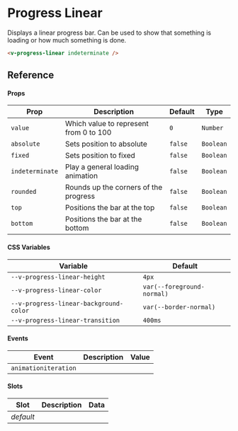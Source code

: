 # Progress Linear

Displays a linear progress bar. Can be used to show that something is loading or how much something is done.

```html
<v-progress-linear indeterminate />
```

## Reference

#### Props

| Prop            | Description                            | Default | Type      |
| --------------- | -------------------------------------- | ------- | --------- |
| `value`         | Which value to represent from 0 to 100 | `0`     | `Number`  |
| `absolute`      | Sets position to absolute              | `false` | `Boolean` |
| `fixed`         | Sets position to fixed                 | `false` | `Boolean` |
| `indeterminate` | Play a general loading animation       | `false` | `Boolean` |
| `rounded`       | Rounds up the corners of the progress  | `false` | `Boolean` |
| `top`           | Positions the bar at the top           | `false` | `Boolean` |
| `bottom`        | Positions the bar at the bottom        | `false` | `Boolean` |

#### CSS Variables

| Variable                               | Default                    |
| -------------------------------------- | -------------------------- |
| `--v-progress-linear-height`           | `4px`                      |
| `--v-progress-linear-color`            | `var(--foreground-normal)` |
| `--v-progress-linear-background-color` | `var(--border-normal)`     |
| `--v-progress-linear-transition`       | `400ms`                    |

#### Events

| Event                | Description | Value |
| -------------------- | ----------- | ----- |
| `animationiteration` |             |       |

#### Slots

| Slot      | Description | Data |
| --------- | ----------- | ---- |
| _default_ |             |      |

